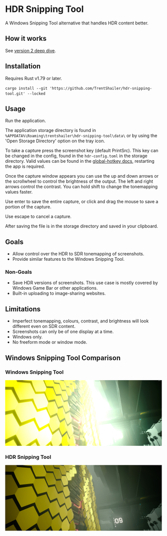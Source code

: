 # HDR Snipping Tool

A Windows Snipping Tool alternative that handles HDR content better.

## How it works

See [version 2 deep dive](https://github.com/TrentShailer/hdr-snipping-tool/blob/gpu-version/technical-details.md).

## Installation

Requires Rust v1.79 or later.

`cargo install --git 'https://github.com/TrentShailer/hdr-snipping-tool.git' --locked`

## Usage

Run the application.

The application storage directory is found in `%APPDATA%\Roaming\trentshailer\hdr-snipping-tool\data\` or by using the 'Open Storage Directory' option on the tray icon.

To take a capture press the screenshot key (default PrintSrc). This key can be changed in the config, found in the `hdr-config.toml` in the storage directory. Valid values can be found in the [global-hotkey docs](https://docs.rs/global-hotkey/latest/global_hotkey/hotkey/enum.Code.html), restarting the app is required.

Once the capture window appears you can use the up and down arrows or the scrollwheel to control the brightness of the output. The left and right arrows control the contrast. You can hold shift to change the tonemapping values faster.

Use enter to save the entire capture, or click and drag the mouse to save a portion of the capture.

Use escape to cancel a capture.

After saving the file is in the storage directory and saved in your clipboard.

## Goals

- Allow control over the HDR to SDR tonemapping of screenshots.
- Provide similar features to the Windows Snipping Tool.

### Non-Goals

- Save HDR versions of screenshots. This use case is mostly covered by Windows Game Bar or other applications.
- Built-in uploading to image-sharing websites.

## Limitations

- Imperfect tonemapping, colours, contrast, and brightness will look different even on SDR content.
- Screenshots can only be of one display at a time.
- Windows only.
- No freeform mode or window mode.

## Windows Snipping Tool Comparison

### Windows Snipping Tool

![Windows example 1][win-example-1]

### HDR Snipping Tool

![HDR example 1][hdr-example-1]

[win-example-1]: https://github.com/TrentShailer/hdr-snipping-tool/blob/gpu-version/media/windows-snipping-tool-example.jpg "Windows Snipping Tool Screenshot of Cyberpunk 2077 with blown out highlights."
[hdr-example-1]: https://github.com/TrentShailer/hdr-snipping-tool/blob/gpu-version/media/hdr-snipping-tool-example.jpg "HDR Snipping Tool Screenshot showing the same content as the Windows Snipping Tool but without any blown out highlights."
